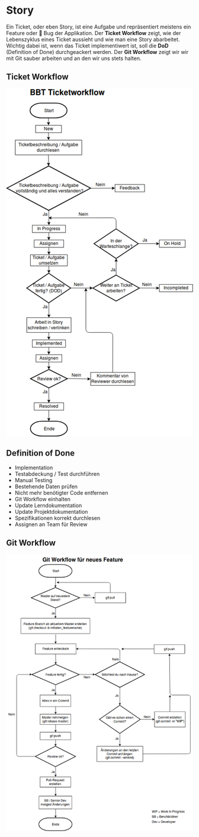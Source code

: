 # Story

Ein Ticket, oder eben Story, ist eine Aufgabe und repräsentiert meistens ein Feature oder :bug: Bug der Applikation.
Der **Ticket Workflow** zeigt, wie der Lebenszyklus eines Ticket aussieht und wie man eine Story abarbeitet. Wichtig dabei ist, wenn das Ticket implementiwert ist, soll die **DoD** (Definition of Done) durchgeackert werden. Der **Git Workflow** zeigt wir wir mit Git sauber arbeiten und an den wir uns stets halten.

## Ticket Workflow
![Ticket Workflow](ticket_workflow.png)

## Definition of Done
- Implementation
- Testabdeckung / Test durchführen
- Manual Testing
- Bestehende Daten prüfen
- Nicht mehr benötigter Code entfernen
- Git Workflow einhalten
- Update Lerndokumentation
- Update Projektdokumentation
- Spezifikationen korrekt durchlesen
- Assignen an Team für Review

## Git Workflow

![Git Workflow](git_workflow.png)
